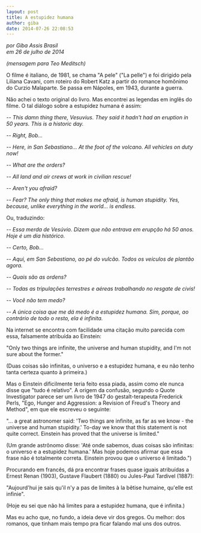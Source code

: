 ```yaml
---
layout: post
title: A estupidez humana
author: giba
date: 2014-07-26 22:08:53
---
```

*por Giba Assis Brasil*\
*em 26 de julho de 2014*

*(mensagem para Teo Meditsch)*

O filme é italiano, de 1981, se chama "A pele" ("La pelle") e foi dirigido pela Liliana Cavani, com roteiro do Robert Katz a partir do romance homônimo do Curzio Malaparte. Se passa em Nápoles, em 1943, durante a guerra.

Não achei o texto original do livro. Mas encontrei as legendas em inglês do filme. O tal diálogo sobre a estupidez humana é assim:

*\-- This damn thing there, Vesuvius. They said it hadn't had an eruption in 50 years. This is a historic day.*

*\-- Right, Bob...*

*\-- Here, in San Sebastiano... At the foot of the volcano. All vehicles on duty now!*

*\-- What are the orders?*

*\-- All land and air crews at work in civilian rescue!*

*\-- Aren't you afraid?*

*\-- Fear? The only thing that makes me afraid, is human stupidity. Yes, because, unlike everything in the world... is endless.*

O﻿u, traduzindo:

*\-- Essa merda de Vesúvio. Dizem que não entrava em erupção há 50 anos. Hoje é um dia histórico.*

*\-- Certo, Bob...*

*\-- Aqui, em San Sebastiano, ao pé do vulcão. Todos os veículos de plantão agora.*

*\-- Quais são as ordens?*

*\-- Todas as tripulações terrestres e aéreas trabalhando no resgate de civis!*

*\-- Você não tem medo?*

*\-- A única coisa que me dá medo é a estupidez humana. Sim, porque, ao contrário de todo o resto, ela é infinita.*

Na internet se encontra com facilidade uma citação muito parecida com essa, falsamente atribuída ao Einstein:

"Only two things are infinite, the universe and human stupidity, and I'm not sure about the former."

(Duas coisas são infinitas, o universo e a estupidez humana, e eu não tenho tanta certeza quanto à primeira.)

Mas o Einstein dificilmente teria feito essa piada, assim como ele nunca disse que "tudo é relativo". A origem da confusão, segundo o Quote Investigator parece ser um livro de 1947 do gestalt-terapeuta Frederick Perls, "Ego, Hunger and Aggression: a Revision of Freud's Theory and Method", em que ele escreveu o seguinte:

"... a great astronomer said: 'Two things are infinite, as far as we know - the universe and human stupidity.' To-day we know that this statement is not quite correct. Einstein has proved that the universe is limited."

(Um grande astrônomo disse: 'Até onde sabemos, duas coisas são infinitas: o universo e a estupidez humana.' Mas hoje podemos afirmar que essa frase não é totalmente correta. Einstein provou que o universo é limitado.")

Procurando em francês, dá pra encontrar frases quase iguais atribuídas a Ernest Renan (1903), Gustave Flaubert (1880) ou Jules-Paul Tardivel (1887):

"Aujourd'hui je sais qu'il n'y a pas de limites à la bêtise humaine, qu'elle est infinie".

(Hoje eu sei que não há limites para a estupidez humana, que é infinita.)

Mas eu acho que, no fundo, a ideia deve vir dos gregos. Ou melhor: dos romanos, que tinham mais tempo pra ficar falando mal uns dos outros.